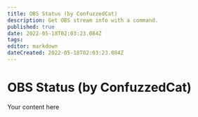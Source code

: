 ```yaml
---
title: OBS Status (by ConfuzzedCat)
description: Get OBS stream info with a command.
published: true
date: 2022-05-18T02:03:23.084Z
tags: 
editor: markdown
dateCreated: 2022-05-18T02:03:23.084Z
---
```


# OBS Status (by ConfuzzedCat)
Your content here